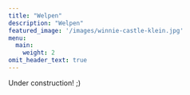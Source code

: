 ```yaml
---
title: "Welpen"
description: "Welpen"
featured_image: '/images/winnie-castle-klein.jpg'
menu:
  main:
    weight: 2
omit_header_text: true
---
```


Under construction! ;) 
